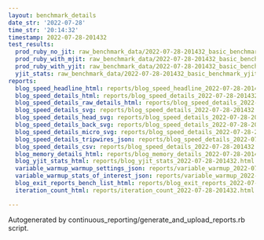 ```yaml
---
layout: benchmark_details
date_str: '2022-07-28'
time_str: '20:14:32'
timestamp: 2022-07-28-201432
test_results:
  prod_ruby_no_jit: raw_benchmark_data/2022-07-28-201432_basic_benchmark_prod_ruby_no_jit.json
  prod_ruby_with_mjit: raw_benchmark_data/2022-07-28-201432_basic_benchmark_prod_ruby_with_mjit.json
  prod_ruby_with_yjit: raw_benchmark_data/2022-07-28-201432_basic_benchmark_prod_ruby_with_yjit.json
  yjit_stats: raw_benchmark_data/2022-07-28-201432_basic_benchmark_yjit_stats.json
reports:
  blog_speed_headline_html: reports/blog_speed_headline_2022-07-28-201432.html
  blog_speed_details_html: reports/blog_speed_details_2022-07-28-201432.html
  blog_speed_details_raw_details_html: reports/blog_speed_details_2022-07-28-201432.raw_details.html
  blog_speed_details_svg: reports/blog_speed_details_2022-07-28-201432.svg
  blog_speed_details_head_svg: reports/blog_speed_details_2022-07-28-201432.head.svg
  blog_speed_details_back_svg: reports/blog_speed_details_2022-07-28-201432.back.svg
  blog_speed_details_micro_svg: reports/blog_speed_details_2022-07-28-201432.micro.svg
  blog_speed_details_tripwires_json: reports/blog_speed_details_2022-07-28-201432.tripwires.json
  blog_speed_details_csv: reports/blog_speed_details_2022-07-28-201432.csv
  blog_memory_details_html: reports/blog_memory_details_2022-07-28-201432.html
  blog_yjit_stats_html: reports/blog_yjit_stats_2022-07-28-201432.html
  variable_warmup_warmup_settings_json: reports/variable_warmup_2022-07-28-201432.warmup_settings.json
  variable_warmup_stats_of_interest_json: reports/variable_warmup_2022-07-28-201432.stats_of_interest.json
  blog_exit_reports_bench_list_html: reports/blog_exit_reports_2022-07-28-201432.bench_list.html
  iteration_count_html: reports/iteration_count_2022-07-28-201432.html

---
```

Autogenerated by continuous_reporting/generate_and_upload_reports.rb script.
